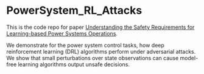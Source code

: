 # PowerSystem_RL_Attacks

This is the code repo for paper [Understanding the Safety Requirements for Learning-based Power Systems Operations](https://arxiv.org/abs/2110.04983).

We demonstrate for the power system control tasks, how deep reinforcement learning (DRL) algorithms perform under adversarial attacks. We show that small perturbations over state observations can cause model-free learning algorithms output unsafe decisions.
